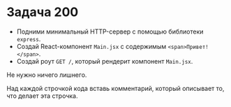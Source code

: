# Задача 200

* Подними минимальный HTTP-сервер с помощью библиотеки `express`.
* Создай React-компонент `Main.jsx` с содержимым `<span>Привет!</span>`.
* Создай роут `GET /`, который рендерит компонент `Main.jsx`.

Не нужно ничего лишнего.

Над каждой строчкой кода вставь комментарий, который описывает то, что делает эта строчка.
